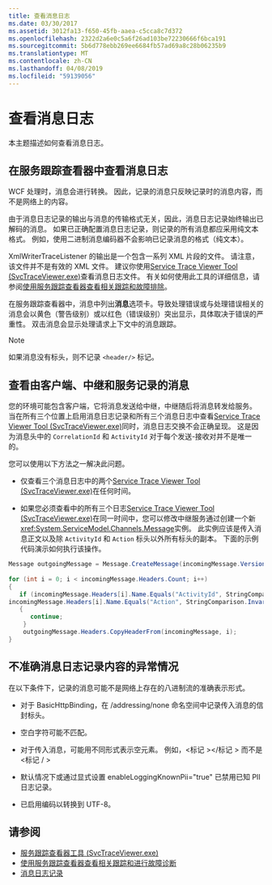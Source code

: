 ```yaml
---
title: 查看消息日志
ms.date: 03/30/2017
ms.assetid: 3012fa13-f650-45fb-aaea-c5cca8c7d372
ms.openlocfilehash: 2322d2a6e0c5a6f26ad103be72230666f6bca191
ms.sourcegitcommit: 5b6d778ebb269ee6684fb57ad69a8c28b06235b9
ms.translationtype: MT
ms.contentlocale: zh-CN
ms.lasthandoff: 04/08/2019
ms.locfileid: "59139056"
---
```

# <a name="viewing-message-logs"></a>查看消息日志
本主题描述如何查看消息日志。  
  
## <a name="viewing-message-logs-in-the-service-trace-viewer"></a>在服务跟踪查看器中查看消息日志  
 WCF 处理时，消息会进行转换。 因此，记录的消息只反映记录时的消息内容，而不是网络上的内容。  
  
 由于消息日志记录的输出与消息的传输格式无关，因此，消息日志记录始终输出已解码的消息。 如果已正确配置消息日志记录，则记录的所有消息都应采用纯文本格式。 例如，使用二进制消息编码器不会影响已记录消息的格式（纯文本）。  
  
 XmlWriterTraceListener 的输出是一个包含一系列 XML 片段的文件。 请注意，该文件并不是有效的 XML 文件。 建议你使用[Service Trace Viewer Tool (SvcTraceViewer.exe)](../../../../docs/framework/wcf/service-trace-viewer-tool-svctraceviewer-exe.md)查看消息日志文件。 有关如何使用此工具的详细信息，请参阅[使用服务跟踪查看器查看相关跟踪和故障排除](../../../../docs/framework/wcf/diagnostics/tracing/using-service-trace-viewer-for-viewing-correlated-traces-and-troubleshooting.md)。  
  
 在服务跟踪查看器中，消息中列出**消息**选项卡。导致处理错误或与处理错误相关的消息会以黄色（警告级别）或以红色（错误级别）突出显示，具体取决于错误的严重性。 双击消息会显示处理请求上下文中的消息跟踪。  
  
> [!NOTE]
>  如果消息没有标头，则不记录 `<header/>` 标记。  
  
## <a name="viewing-messages-logged-by-a-client-a-relay-and-a-service"></a>查看由客户端、中继和服务记录的消息  
 您的环境可能包含客户端，它将消息发送给中继，中继随后将消息转发给服务。 当在所有三个位置上启用消息日志记录和所有三个消息日志中查看[Service Trace Viewer Tool (SvcTraceViewer.exe)](../../../../docs/framework/wcf/service-trace-viewer-tool-svctraceviewer-exe.md)同时，消息日志交换不会正确呈现。 这是因为消息头中的 `CorrelationId` 和 `ActivityId` 对于每个发送-接收对并不是唯一的。  
  
 您可以使用以下方法之一解决此问题。  
  
-   仅查看三个消息日志中的两个[Service Trace Viewer Tool (SvcTraceViewer.exe)](../../../../docs/framework/wcf/service-trace-viewer-tool-svctraceviewer-exe.md)在任何时间。  
  
-   如果您必须查看中的所有三个日志[Service Trace Viewer Tool (SvcTraceViewer.exe)](../../../../docs/framework/wcf/service-trace-viewer-tool-svctraceviewer-exe.md)在同一时间中，您可以修改中继服务通过创建一个新<xref:System.ServiceModel.Channels.Message>实例。 此实例应该是传入消息正文以及除 `ActivityId` 和 `Action` 标头以外所有标头的副本。 下面的示例代码演示如何执行该操作。  
  
```csharp
Message outgoingMessage = Message.CreateMessage(incomingMessage.Version, incomingMessage.Headers.Action, incomingMessage.GetReaderAtBodyContents());  
  
for (int i = 0; i < incomingMessage.Headers.Count; i++)  
{  
   if (incomingMessage.Headers[i].Name.Equals("ActivityId", StringComparison.InvariantCultureIgnoreCase) ||  
incomingMessage.Headers[i].Name.Equals("Action", StringComparison.InvariantCultureIgnoreCase))  
   {  
      continue;  
    }  
    outgoingMessage.Headers.CopyHeaderFrom(incomingMessage, i);  
}  
```  
  
## <a name="exceptional-cases-for-inaccurate-message-logging-content"></a>不准确消息日志记录内容的异常情况  
 在以下条件下，记录的消息可能不是网络上存在的八进制流的准确表示形式。  
  
-   对于 BasicHttpBinding，在 /addressing/none 命名空间中记录传入消息的信封标头。  
  
-   空白字符可能不匹配。  
  
-   对于传入消息，可能用不同形式表示空元素。 例如，\<标记 >\</标记 > 而不是\<标记 / >  
  
-   默认情况下或通过显式设置 enableLoggingKnownPii="true" 已禁用已知 PII 日志记录。  
  
-   已启用编码以转换到 UTF-8。  
  
## <a name="see-also"></a>请参阅

- [服务跟踪查看器工具 (SvcTraceViewer.exe)](../../../../docs/framework/wcf/service-trace-viewer-tool-svctraceviewer-exe.md)
- [使用服务跟踪查看器查看相关跟踪和进行故障诊断](../../../../docs/framework/wcf/diagnostics/tracing/using-service-trace-viewer-for-viewing-correlated-traces-and-troubleshooting.md)
- [消息日志记录](../../../../docs/framework/wcf/diagnostics/message-logging.md)
